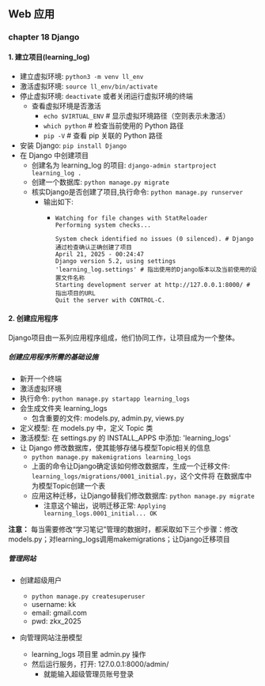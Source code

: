 ## Web 应用

### chapter 18 Django

#### 1. 建立项目(learning_log)

- 建立虚拟环境: `python3 -m venv ll_env`
- 激活虚拟环境: `source ll_env/bin/activate`
- 停止虚拟环境: `deactivate` 或者关闭运行虚拟环境的终端
  - 查看虚拟环境是否激活
    - `echo $VIRTUAL_ENV`           # 显示虚拟环境路径（空则表示未激活）
    - `which python`                # 检查当前使用的 Python 路径
    - `pip -V`                      # 查看 pip 关联的 Python 路径
- 安装 Django: `pip install Django`
- 在 Django 中创建项目
  - 创建名为 learning_log 的项目: `django-admin startproject learning_log .`
  - 创建一个数据库: `python manage.py migrate`
  - 核实Django是否创建了项目,执行命令: `python manage.py runserver`
    - 输出如下:
      - ```
        Watching for file changes with StatReloader
        Performing system checks...

        System check identified no issues (0 silenced). # Django通过检查确认正确创建了项目
        April 21, 2025 - 00:24:47
        Django version 5.2, using settings 'learning_log.settings' # 指出使用的Django版本以及当前使用的设置文件名称
        Starting development server at http://127.0.0.1:8000/ # 指出项目的URL
        Quit the server with CONTROL-C.
        ```

#### 2. 创建应用程序

Django项目由一系列应用程序组成，他们协同工作，让项目成为一个整体。

##### 创建应用程序所需的基础设施 

- 新开一个终端
- 激活虚拟环境
- 执行命令: `python manage.py startapp learning_logs`
- 会生成文件夹 learning_logs
  - 包含重要的文件: models.py, admin.py, views.py
- 定义模型: 在 models.py 中，定义 Topic 类
- 激活模型: 在 settings.py 的 INSTALL_APPS 中添加: 'learning_logs'
- 让 Django 修改数据库，使其能够存储与模型Topic相关的信息
  - `python manage.py makemigrations learning_logs`
  - 上面的命令让Django确定该如何修改数据库，生成一个迁移文件: `learning_logs/migrations/0001_initial.py`，这个文件将
    在数据库中为模型Topic创建一个表
  - 应用这种迁移，让Django替我们修改数据库: `python manage.py migrate` 
    - 注意这个输出，说明迁移正常: `Applying learning_logs.0001_initial... OK`

**注意：**
每当需要修改“学习笔记”管理的数据时，都采取如下三个步骤：修改models.py；对learning_logs调用makemigrations；让Django迁移项目

##### 管理网站

- 创建超级用户
  - `python manage.py createsuperuser`
  - username: kk
  - email: gmail.com
  - pwd: zkx_2025

- 向管理网站注册模型
  - learning_logs 项目里 admin.py 操作
  - 然后运行服务，打开: 127.0.0.1:8000/admin/
    - 就能输入超级管理员账号登录